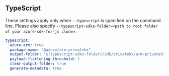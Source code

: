 ## TypeScript

These settings apply only when `--typescript` is specified on the command line.
Please also specify `--typescript-sdks-folder=<path to root folder of your azure-sdk-for-js clone>`.

``` yaml $(typescript)
typescript:
  azure-arm: true
  package-name: "@azure/arm-privatekx"
  output-folder: "$(typescript-sdks-folder)/sdk/privatekx/arm-privatekx"
  payload-flattening-threshold: 1
  clear-output-folder: true
  generate-metadata: true
```
